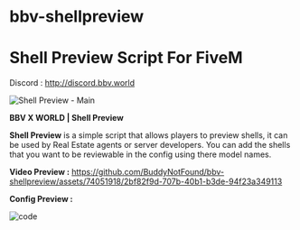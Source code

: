# bbv-shellpreview 
 
# Shell Preview Script For FiveM

Discord : http://discord.bbv.world

![Shell Preview - Main](https://github.com/BuddyNotFound/bbv-shellpreview/assets/74051918/04ef788d-d633-4c4d-ba02-96618d952c3d)

**BBV X WORLD | Shell Preview**

**Shell Preview** is a simple script that allows players to preview shells, it can be used by Real Estate agents or server developers. You can add the shells that you want to be reviewable in the config using there model names.

**Video Preview :**
https://github.com/BuddyNotFound/bbv-shellpreview/assets/74051918/2bf82f9d-707b-40b1-b3de-94f23a349113


**Config Preview :**

![code](https://github.com/BuddyNotFound/bbv-shellpreview/assets/74051918/6944568a-04cf-41c9-9bab-f76aabed4f42)
